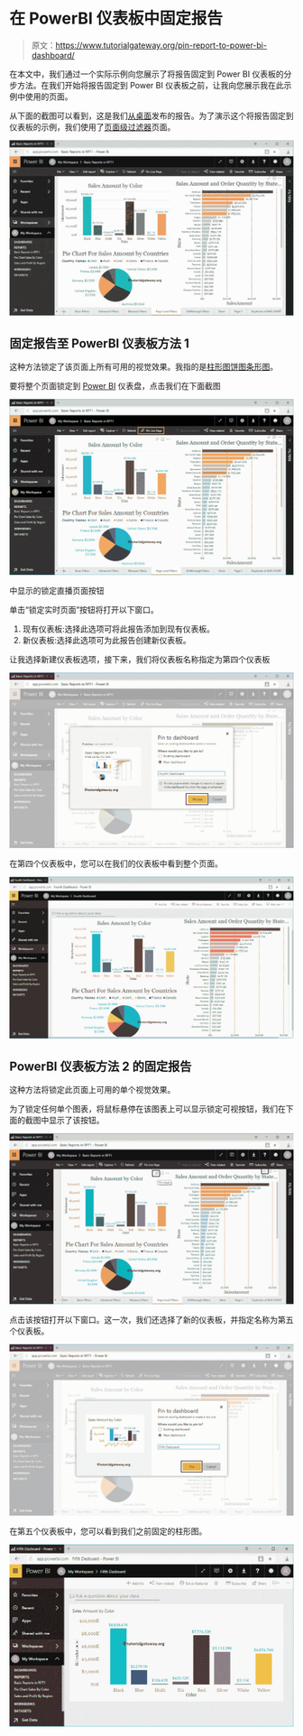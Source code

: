 # 在 PowerBI 仪表板中固定报告

> 原文：<https://www.tutorialgateway.org/pin-report-to-power-bi-dashboard/>

在本文中，我们通过一个实际示例向您展示了将报告固定到 Power BI 仪表板的分步方法。在我们开始将报告固定到 Power BI 仪表板之前，让我向您展示我在此示例中使用的页面。

从下面的截图可以看到，这是我们[从桌面](https://www.tutorialgateway.org/publish-power-bi-desktop-reports/)发布的报告。为了演示这个将报告固定到仪表板的示例，我们使用了[页面级过滤器](https://www.tutorialgateway.org/power-bi-page-level-filters/)页面。

![Pin Report to Power BI Dashboard 1](img/20d56d3e1aa9fba789a1b06ae470f4e7.png)

## 固定报告至 PowerBI 仪表板方法 1

这种方法锁定了该页面上所有可用的视觉效果。我指的是[柱形图](https://www.tutorialgateway.org/column-chart-in-power-bi/)[饼图](https://www.tutorialgateway.org/pie-chart-in-power-bi/)[条形图](https://www.tutorialgateway.org/power-bi-bar-chart/)。

要将整个页面锁定到 [Power BI](https://www.tutorialgateway.org/power-bi-tutorial/) 仪表盘，点击我们在下面截图

![Pin Report to Power BI Dashboard 2](img/0fa216ed2701e1f1358f573754cf5e4b.png)

中显示的锁定直播页面按钮

单击“锁定实时页面”按钮将打开以下窗口。

1.  现有仪表板:选择此选项可将此报告添加到现有仪表板。
2.  新仪表板:选择此选项可为此报告创建新仪表板。

让我选择新建仪表板选项，接下来，我们将仪表板名称指定为第四个仪表板

![Pin Report to Power BI Dashboard 3](img/fdb2ff1527384f9b95c6332a632519bb.png)

在第四个仪表板中，您可以在我们的仪表板中看到整个页面。

![Pin Report to Power BI Dashboard 4](img/ff49e3344d56d32ec68722eab73e3c46.png)

## PowerBI 仪表板方法 2 的固定报告

这种方法将锁定此页面上可用的单个视觉效果。

为了锁定任何单个图表，将鼠标悬停在该图表上可以显示锁定可视按钮，我们在下面的截图中显示了该按钮。

![Pin Report to Power BI Dashboard 5](img/41442f27de701c6a323031e1aa70a24a.png)

点击该按钮打开以下窗口。这一次，我们还选择了新的仪表板，并指定名称为第五个仪表板。

![Pin Report to Power BI Dashboard 6](img/b525277fc6cc3692cf48aa61044ce818.png)

在第五个仪表板中，您可以看到我们之前固定的柱形图。

![Pin Report to Power BI Dashboard 7](img/0ac91e15b003b1b19b9ee075148b3ee4.png)